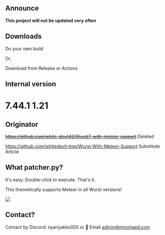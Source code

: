 ## Announce
**This project will not be updated very often**

## Downloads

Do your own build

Or,

Download from Release or Actions

## Internal version
# 7.44.1  1.21

## Originator
~~https://github.com/white-devil42/Wurst7-with-meteor-support~~ Deleted

https://github.com/whitedevil-tmp/Wurst-With-Meteor-Support Substitute Article


<!-- ## TODO:
In the future, we would like to create something that can automatically retrieve the latest version and apply patches.
-->
## What patcher.py?

It's easy. Double-click to execute. That's it.

This theoretically supports Meteor in all Wurst versions!

<img src="https://i.imgur.com/kfCKj82.png" style="display: block; margin: auto;" />


## Contact?

Contact by Discord: nyanyakko005 or :email: Email [admin@minohaed.com](<mailto:admin@shikanoko.net>)